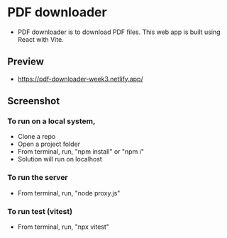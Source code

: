 # PDF downloader
- PDF downloader is to download PDF files. This web app is built using React with Vite.

## Preview
- https://pdf-downloader-week3.netlify.app/

## Screenshot

### To run on a local system,
- Clone a repo
- Open a project folder
- From terminal, run, "npm install" or "npm i"
- Solution will run on localhost

### To run the server
- From terminal, run, "node proxy.js"

### To run test (vitest)
- From terminal, run, "npx vitest"
